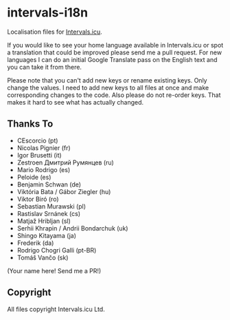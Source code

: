 # intervals-i18n

Localisation files for [Intervals.icu](https://intervals.icu/).

If you would like to see your home language available in Intervals.icu or spot a translation that could be improved
please send me a pull request. For new languages I can do an initial Google Translate pass on the English text and
you can take it from there.

Please note that you can't add new keys or rename existing keys. Only change the values. I need to add new keys to
all files at once and make corresponding changes to the code. Also please do not re-order keys. That makes it hard
to see what has actually changed.

## Thanks To

- CEscorcio (pt)
- Nicolas Pignier (fr)
- Igor Brusetti (it)
- Zestroen Дмитрий Румянцев (ru)
- Mario Rodrigo (es)
- Peloide (es)
- Benjamin Schwan (de)
- Viktória Bata / Gábor Ziegler (hu)
- Viktor Biró (ro)
- Sebastian Murawski (pl)
- Rastislav Srnánek (cs)
- Matjaž Hribljan (sl)
- Serhii Khrapin / Andrii Bondarchuk (uk)
- Shingo Kitayama (ja)
- Frederik (da)
- Rodrigo Chogri Galli (pt-BR)
- Tomáš Vančo (sk)

(Your name here! Send me a PR!)

## Copyright

All files copyright Intervals.icu Ltd.
